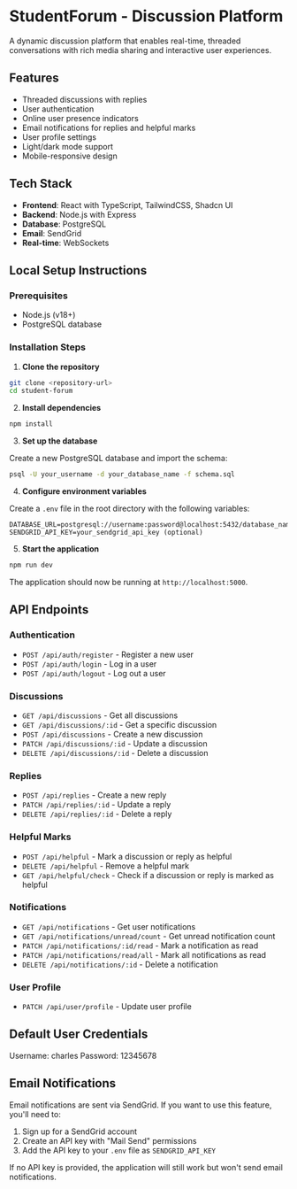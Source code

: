 # StudentForum - Discussion Platform

A dynamic discussion platform that enables real-time, threaded conversations with rich media sharing and interactive user experiences.

## Features

- Threaded discussions with replies
- User authentication
- Online user presence indicators
- Email notifications for replies and helpful marks
- User profile settings
- Light/dark mode support
- Mobile-responsive design

## Tech Stack

- **Frontend**: React with TypeScript, TailwindCSS, Shadcn UI
- **Backend**: Node.js with Express
- **Database**: PostgreSQL
- **Email**: SendGrid
- **Real-time**: WebSockets

## Local Setup Instructions

### Prerequisites

- Node.js (v18+)
- PostgreSQL database

### Installation Steps

1. **Clone the repository**

```bash
git clone <repository-url>
cd student-forum
```

2. **Install dependencies**

```bash
npm install
```

3. **Set up the database**

Create a new PostgreSQL database and import the schema:

```bash
psql -U your_username -d your_database_name -f schema.sql
```

4. **Configure environment variables**

Create a `.env` file in the root directory with the following variables:

```
DATABASE_URL=postgresql://username:password@localhost:5432/database_name
SENDGRID_API_KEY=your_sendgrid_api_key (optional)
```

5. **Start the application**

```bash
npm run dev
```

The application should now be running at `http://localhost:5000`.

## API Endpoints

### Authentication
- `POST /api/auth/register` - Register a new user
- `POST /api/auth/login` - Log in a user
- `POST /api/auth/logout` - Log out a user

### Discussions
- `GET /api/discussions` - Get all discussions
- `GET /api/discussions/:id` - Get a specific discussion
- `POST /api/discussions` - Create a new discussion
- `PATCH /api/discussions/:id` - Update a discussion
- `DELETE /api/discussions/:id` - Delete a discussion

### Replies
- `POST /api/replies` - Create a new reply
- `PATCH /api/replies/:id` - Update a reply
- `DELETE /api/replies/:id` - Delete a reply

### Helpful Marks
- `POST /api/helpful` - Mark a discussion or reply as helpful
- `DELETE /api/helpful` - Remove a helpful mark
- `GET /api/helpful/check` - Check if a discussion or reply is marked as helpful

### Notifications
- `GET /api/notifications` - Get user notifications
- `GET /api/notifications/unread/count` - Get unread notification count
- `PATCH /api/notifications/:id/read` - Mark a notification as read
- `PATCH /api/notifications/read/all` - Mark all notifications as read
- `DELETE /api/notifications/:id` - Delete a notification

### User Profile
- `PATCH /api/user/profile` - Update user profile

## Default User Credentials

Username: charles
Password: 12345678

## Email Notifications

Email notifications are sent via SendGrid. If you want to use this feature, you'll need to:

1. Sign up for a SendGrid account
2. Create an API key with "Mail Send" permissions
3. Add the API key to your `.env` file as `SENDGRID_API_KEY`

If no API key is provided, the application will still work but won't send email notifications.